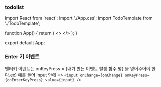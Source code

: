 ### todolist

import React from 'react';
import './App.css';
import TodoTemplate from './TodoTemplate';

function App() {
  return (
    <>
    <TodoTemplate/>
    </>
  );
}

export default App;



### Enter 키 이벤트
엔터키 이벤트는 onKeyPress = {내가 만든 이벤트 발생 함수 명} 을 넣어주어야 한다.ex) 예를 들어 input 안에 => `<input onChange={onChange} onKeyPress={onEnterKeyPress} value={input} /> `